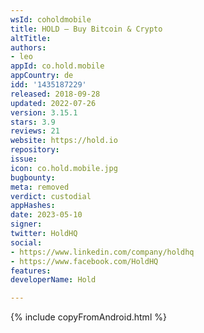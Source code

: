 ```yaml
---
wsId: coholdmobile
title: HOLD — Buy Bitcoin & Crypto
altTitle: 
authors:
- leo
appId: co.hold.mobile
appCountry: de
idd: '1435187229'
released: 2018-09-28
updated: 2022-07-26
version: 3.15.1
stars: 3.9
reviews: 21
website: https://hold.io
repository: 
issue: 
icon: co.hold.mobile.jpg
bugbounty: 
meta: removed
verdict: custodial
appHashes: 
date: 2023-05-10
signer: 
twitter: HoldHQ
social:
- https://www.linkedin.com/company/holdhq
- https://www.facebook.com/HoldHQ
features: 
developerName: Hold

---
```


{% include copyFromAndroid.html %}

